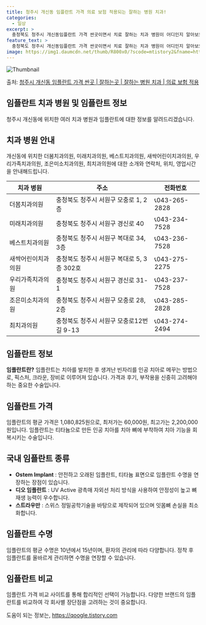```yaml
---
title: 청주시 개신동 임플란트 가격 의료 보험 적용되는 잘하는 병원 치과!
categories:
  - 일상
excerpt: >
  충청북도 청주시 개신동임플란트 가격 싼곳이면서 치료 잘하는 치과 병원이 어디인지 알아보도록 하겠습니다. 충청북도 청주시 개신동에 위치한 더봄치과의원 미래치과의원 베스트치과의원 새싹어린이치과의원 우리가족치과의원 조은미소치과의원 최치과의원 순서대로 안내 드리며, 임플란트 치료시 신경써야 할 부분 또한 같이 공유 드리겠습니다.2024년 임플란트 가격 살펴보기 👈 클릭임플란트 평균 가격더봄치과의원표 내에 있는 전화 번호를 클릭 하시면 더봄치과의원로 바로 전화 연결 됩니다.분류주소전화번호치과의원충청북도 청주시 서원구 모충로 1, 2층 (개신동)📞043-265-2828로 전화하기더봄치과의원 위치 확인하기 👈 클릭요일운영시간월요일09:30~18:30화요일09:30~20:30수요일09:..
feature_text: >
  충청북도 청주시 개신동임플란트 가격 싼곳이면서 치료 잘하는 치과 병원이 어디인지 알아보도록 하겠습니다. 충청북도 청주시 개신동에 위치한 더봄치과의원 미래치과의원 베스트치과의원 새싹어린이치과의원 우리가족치과의원 조은미소치과의원 최치과의원 순서대로 안내 드리며, 임플란트 치료시 신경써야 할 부분 또한 같이 공유 드리겠습니다.2024년 임플란트 가격 살펴보기 👈 클릭임플란트 평균 가격더봄치과의원표 내에 있는 전화 번호를 클릭 하시면 더봄치과의원로 바로 전화 연결 됩니다.분류주소전화번호치과의원충청북도 청주시 서원구 모충로 1, 2층 (개신동)📞043-265-2828로 전화하기더봄치과의원 위치 확인하기 👈 클릭요일운영시간월요일09:30~18:30화요일09:30~20:30수요일09:..
image: https://img1.daumcdn.net/thumb/R800x0/?scode=mtistory2&fname=https%3A%2F%2Fblog.kakaocdn.net%2Fdn%2Fdx9Ejg%2FbtsGYplgTYE%2FLKzKeZvybsFzJZm3Uczqw1%2Fimg.webp
---
```


![Thumbnail](https://img1.daumcdn.net/thumb/R800x0/?scode=mtistory2&fname=https%3A%2F%2Fblog.kakaocdn.net%2Fdn%2Fdx9Ejg%2FbtsGYplgTYE%2FLKzKeZvybsFzJZm3Uczqw1%2Fimg.webp)

<p>출처: <a href="https://qoogle.tistory.com/7142" rel="dofollow">청주시 개신동 임플란트 가격 싼곳 | 잘하는곳 | 잘하는 병원 치과 | 의료 보험 적용</a> </p>

## 임플란트 치과 병원 및 임플란트 정보

청주시 개신동에 위치한 여러 치과 병원과 임플란트에 대한 정보를 알려드리겠습니다.

## 치과 병원 안내

개신동에 위치한 더봄치과의원, 미래치과의원, 베스트치과의원, 새싹어린이치과의원, 우리가족치과의원, 조은미소치과의원, 최치과의원에 대한 소개와
연락처, 위치, 영업시간을 안내해드립니다.

**치과 병원** | **주소** | **전화번호**  
---|---|---  
더봄치과의원 | 충청북도 청주시 서원구 모충로 1, 2층 | 📞043-265-2828  
미래치과의원 | 충청북도 청주시 서원구 경신로 40 | 📞043-234-7528  
베스트치과의원 | 충청북도 청주시 서원구 복대로 34, 3층 | 📞043-236-7528  
새싹어린이치과의원 | 충청북도 청주시 서원구 복대로 5, 3층 302호 | 📞043-275-2275  
우리가족치과의원 | 충청북도 청주시 서원구 경신로 31-1 | 📞043-237-7528  
조은미소치과의원 | 충청북도 청주시 서원구 모충로 28, 2층 | 📞043-285-2828  
최치과의원 | 충청북도 청주시 서원구 모충로12번길 9-13 | 📞043-274-2494  
  
## 임플란트 정보

**임플란트란?** 임플란트는 치아를 발치한 후 생겨난 빈자리를 인공 치아로 메꾸는 방법으로, 픽스처, 크라운, 장비로 이루어져 있습니다.
가격과 후기, 부작용을 신중히 고려해야 하는 중요한 수술입니다.

## 임플란트 가격

임플란트의 평균 가격은 1,080,825원으로, 최저가는 60,000원, 최고가는 2,200,000원입니다. 임플란트는 티타늄으로 만든 인공
치아를 치아 뼈에 부착하여 치아 기능을 회복시키는 수술입니다.

## 국내 임플란트 종류

  * **Ostem Implant** : 안전하고 오래된 임플란트, 티타늄 표면으로 임플란트 수명을 연장하는 장점이 있습니다.
  * **디오 임플란트** : UV Active 광촉매 자외선 처리 방식을 사용하여 안정성이 높고 뼈 재생 능력이 우수합니다.
  * **스트라우만** : 스위스 정밀공학기술을 바탕으로 제작되어 있으며 잇몸뼈 손실을 최소화합니다.

## 임플란트 수명

임플란트의 평균 수명은 10년에서 15년이며, 환자의 관리에 따라 다양합니다. 정착 후 임플란트를 올바르게 관리하면 수명을 연장할 수
있습니다.

## 임플란트 비교

임플란트 가격 비교 사이트를 통해 합리적인 선택이 가능합니다. 다양한 브랜드의 임플란트를 비교하여 각 회사별 장단점을 고려하는 것이
중요합니다.







 

도움이 되는 정보는, <a href="https://qoogle.tistory.com" rel="dofollow">https://qoogle.tistory.com</a>


